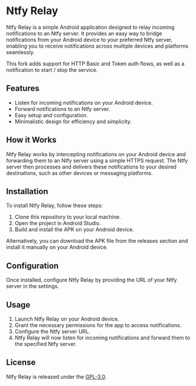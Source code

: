 # Ntfy Relay

Ntfy Relay is a simple Android application designed to relay incoming notifications to an Ntfy server.
It provides an easy way to bridge notifications from your Android device to your preferred Ntfy server,
enabling you to receive notifications across multiple devices and platforms seamlessly.

This fork adds support for HTTP Basic and Token auth flows, as well as a notification to start / stop the service.

## Features

- Listen for incoming notifications on your Android device.
- Forward notifications to an Ntfy server.
- Easy setup and configuration.
- Minimalistic design for efficiency and simplicity.

## How it Works

Ntfy Relay works by intercepting notifications on your Android device and forwarding them to an Ntfy server using a simple HTTPS request.
The Ntfy server then processes and delivers these notifications to your desired destinations, such as other devices or messaging platforms.

## Installation

To install Ntfy Relay, follow these steps:

1. Clone this repository to your local machine.
2. Open the project in Android Studio.
3. Build and install the APK on your Android device.

Alternatively, you can download the APK file from the releases section and install it manually on your Android device.

## Configuration

Once installed, configure Ntfy Relay by providing the URL of your Ntfy server in the settings.

## Usage

1. Launch Ntfy Relay on your Android device.
2. Grant the necessary permissions for the app to access notifications.
3. Configure the Ntfy server URL.
4. Ntfy Relay will now listen for incoming notifications and forward them to the specified Ntfy server.


## License

Ntfy Relay is released under the [GPL-3.0](LICENSE).
